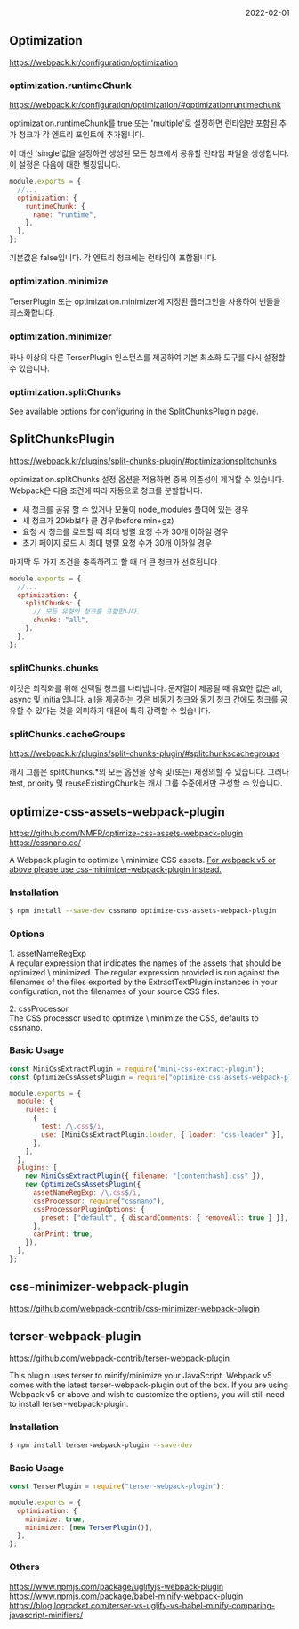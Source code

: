 <p style="text-align: right">2022-02-01</p>

## Optimization

https://webpack.kr/configuration/optimization

### optimization.runtimeChunk

https://webpack.kr/configuration/optimization/#optimizationruntimechunk

optimization.runtimeChunk를 true 또는 'multiple'로 설정하면 런타임만 포함된 추가 청크가 각 엔트리 포인트에 추가됩니다.

이 대신 'single'값을 설정하면 생성된 모든 청크에서 공유할 런타임 파일을 생성합니다. 이 설정은 다음에 대한 별칭입니다.

```js
module.exports = {
  //...
  optimization: {
    runtimeChunk: {
      name: "runtime",
    },
  },
};
```

기본값은 false입니다. 각 엔트리 청크에는 런타임이 포함됩니다.

### optimization.minimize

TerserPlugin 또는 optimization.minimizer에 지정된 플러그인을 사용하여 번들을 최소화합니다.

### optimization.minimizer

하나 이상의 다른 TerserPlugin 인스턴스를 제공하여 기본 최소화 도구를 다시 설정할 수 있습니다.

### optimization.splitChunks

See available options for configuring in the SplitChunksPlugin page.

## SplitChunksPlugin

https://webpack.kr/plugins/split-chunks-plugin/#optimizationsplitchunks

optimization.splitChunks 설정 옵션을 적용하면 중복 의존성이 제거할 수 있습니다. Webpack은 다음 조건에 따라 자동으로 청크를 분할합니다.

- 새 청크를 공유 할 수 있거나 모듈이 node_modules 폴더에 있는 경우
- 새 청크가 20kb보다 클 경우(before min+gz)
- 요청 시 청크를 로드할 때 최대 병렬 요청 수가 30개 이하일 경우
- 초기 페이지 로드 시 최대 병렬 요청 수가 30개 이하일 경우

마지막 두 가지 조건을 충족하려고 할 때 더 큰 청크가 선호됩니다.

```js
module.exports = {
  //...
  optimization: {
    splitChunks: {
      // 모든 유형의 청크를 포함합니다.
      chunks: "all",
    },
  },
};
```

### splitChunks.chunks

이것은 최적화를 위해 선택될 청크를 나타냅니다. 문자열이 제공될 때 유효한 값은 all, async 및 initial입니다. all을 제공하는 것은 비동기 청크와 동기 청크 간에도 청크를 공유할 수 있다는 것을 의미하기 때문에 특히 강력할 수 있습니다.

### splitChunks.cacheGroups

https://webpack.kr/plugins/split-chunks-plugin/#splitchunkscachegroups

캐시 그룹은 splitChunks.\*의 모든 옵션을 상속 및(또는) 재정의할 수 있습니다. 그러나 test, priority 및 reuseExistingChunk는 캐시 그룹 수준에서만 구성할 수 있습니다.

## optimize-css-assets-webpack-plugin

https://github.com/NMFR/optimize-css-assets-webpack-plugin \
https://cssnano.co/

A Webpack plugin to optimize \ minimize CSS assets. <u>For webpack v5 or above please use css-minimizer-webpack-plugin instead.</u>

### Installation

```bash
$ npm install --save-dev cssnano optimize-css-assets-webpack-plugin
```

### Options

1\. assetNameRegExp \
A regular expression that indicates the names of the assets that should be optimized \ minimized. The regular expression provided is run against the filenames of the files exported by the ExtractTextPlugin instances in your configuration, not the filenames of your source CSS files.

2\. cssProcessor \
The CSS processor used to optimize \ minimize the CSS, defaults to cssnano.

### Basic Usage

```js
const MiniCssExtractPlugin = require("mini-css-extract-plugin");
const OptimizeCssAssetsPlugin = require("optimize-css-assets-webpack-plugin");

module.exports = {
  module: {
    rules: [
      {
        test: /\.css$/i,
        use: [MiniCssExtractPlugin.loader, { loader: "css-loader" }],
      },
    ],
  },
  plugins: [
    new MiniCssExtractPlugin({ filename: "[contenthash].css" }),
    new OptimizeCssAssetsPlugin({
      assetNameRegExp: /\.css$/i,
      cssProcessor: require("cssnano"),
      cssProcessorPluginOptions: {
        preset: ["default", { discardComments: { removeAll: true } }],
      },
      canPrint: true,
    }),
  ],
};
```

## css-minimizer-webpack-plugin

https://github.com/webpack-contrib/css-minimizer-webpack-plugin

## terser-webpack-plugin

https://github.com/webpack-contrib/terser-webpack-plugin

This plugin uses terser to minify/minimize your JavaScript. Webpack v5 comes with the latest terser-webpack-plugin out of the box. If you are using Webpack v5 or above and wish to customize the options, you will still need to install terser-webpack-plugin.

### Installation

```bash
$ npm install terser-webpack-plugin --save-dev
```

### Basic Usage

```js
const TerserPlugin = require("terser-webpack-plugin");

module.exports = {
  optimization: {
    minimize: true,
    minimizer: [new TerserPlugin()],
  },
};
```

### Others

https://www.npmjs.com/package/uglifyjs-webpack-plugin \
https://www.npmjs.com/package/babel-minify-webpack-plugin \
https://blog.logrocket.com/terser-vs-uglify-vs-babel-minify-comparing-javascript-minifiers/
